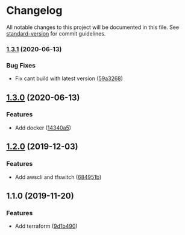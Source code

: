 # Changelog

All notable changes to this project will be documented in this file. See [standard-version](https://github.com/conventional-changelog/standard-version) for commit guidelines.

### [1.3.1](https://github.com/jazztong/go-dev-docker/compare/v1.3.0...v1.3.1) (2020-06-13)


### Bug Fixes

* Fix cant build with latest version ([59a3268](https://github.com/jazztong/go-dev-docker/commit/59a32680d67edab0bc595f2980fe08c4901a1911))

## [1.3.0](https://github.com/jazztong/go-dev-docker/compare/v1.2.0...v1.3.0) (2020-06-13)


### Features

* Add docker ([14340a5](https://github.com/jazztong/go-dev-docker/commit/14340a548a9439e942e4620a7089dd1ae8783f12))

## [1.2.0](https://github.com/jazztong/go-dev-docker/compare/v1.1.0...v1.2.0) (2019-12-03)


### Features

* Add awscli and tfswitch ([684951b](https://github.com/jazztong/go-dev-docker/commit/684951bf4b3c66bae25e300ad8adb04e35a607a9))

## 1.1.0 (2019-11-20)


### Features

* Add terraform ([9d1b490](https://github.com/jazztong/go-dev-docker/commit/9d1b4907a8eb32781a26845ddb73d057c7f7b85e))
